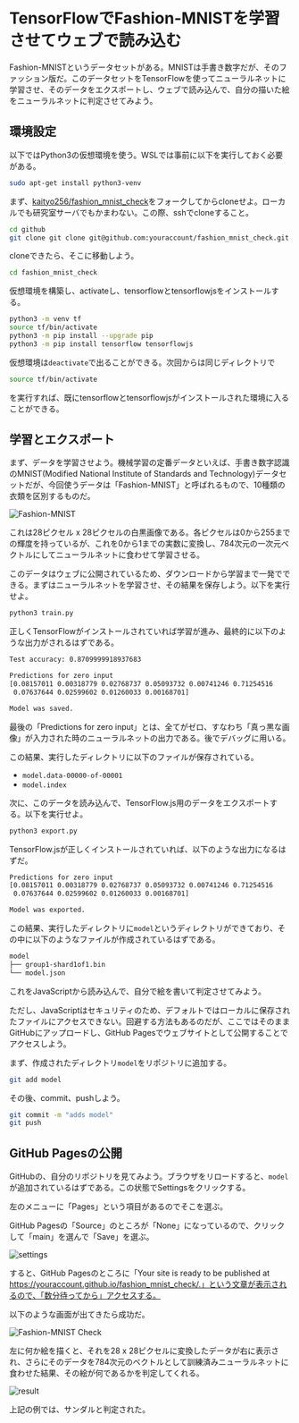 # TensorFlowでFashion-MNISTを学習させてウェブで読み込む

Fashion-MNISTというデータセットがある。MNISTは手書き数字だが、そのファッション版だ。このデータセットをTensorFlowを使ってニューラルネットに学習させ、そのデータをエクスポートし、ウェブで読み込んで、自分の描いた絵をニューラルネットに判定させてみよう。

## 環境設定

以下ではPython3の仮想環境を使う。WSLでは事前に以下を実行しておく必要がある。

```sh
sudo apt-get install python3-venv
```

まず、[kaityo256/fashion_mnist_check](https://github.com/kaityo256/fashion_mnist_check)をフォークしてからcloneせよ。ローカルでも研究室サーバでもかまわない。この際、sshでcloneすること。

```sh
cd github
git clone git clone git@github.com:youraccount/fashion_mnist_check.git
```

cloneできたら、そこに移動しよう。

```sh
cd fashion_mnist_check
```

仮想環境を構築し、activateし、tensorflowとtensorflowjsをインストールする。

```sh
python3 -m venv tf  
source tf/bin/activate
python3 -m pip install --upgrade pip
python3 -m pip install tensorflow tensorflowjs
```

仮想環境は`deactivate`で出ることができる。次回からは同じディレクトリで

```sh
source tf/bin/activate
```

を実行すれば、既にtensorflowとtensorflowjsがインストールされた環境に入ることができる。

## 学習とエクスポート

まず、データを学習させよう。機械学習の定番データといえば、手書き数字認識のMNIST(Modified National Institute of Standards and Technology)データセットだが、今回使うデータは「Fashion-MNIST」と呼ばれるもので、10種類の衣類を区別するものだ。

![Fashion-MNIST](fig/fashion-mnist.png)

これは28ピクセル x 28ピクセルの白黒画像である。各ピクセルは0から255までの輝度を持っているが、これを0から1までの実数に変換し、784次元の一次元ベクトルにしてニューラルネットに食わせて学習させる。

このデータはウェブに公開されているため、ダウンロードから学習まで一発でできる。まずはニューラルネットを学習させ、その結果を保存しよう。以下を実行せよ。

```sh
python3 train.py
```

正しくTensorFlowがインストールされていれば学習が進み、最終的に以下のような出力がされるはずである。

```txt
Test accuracy: 0.8709999918937683

Predictions for zero input
[0.08157011 0.00318779 0.02768737 0.05093732 0.00741246 0.71254516
 0.07637644 0.02599602 0.01260033 0.00168701]

Model was saved.
```

最後の「Predictions for zero input」とは、全てがゼロ、すなわち「真っ黒な画像」が入力された時のニューラルネットの出力である。後でデバッグに用いる。

この結果、実行したディレクトリに以下のファイルが保存されている。

* `model.data-00000-of-00001`
* `model.index`

次に、このデータを読み込んで、TensorFlow.js用のデータをエクスポートする。以下を実行せよ。

```sh
python3 export.py
```

TensorFlow.jsが正しくインストールされていれば、以下のような出力になるはずだ。

```sh
Predictions for zero input
[0.08157011 0.00318779 0.02768737 0.05093732 0.00741246 0.71254516
 0.07637644 0.02599602 0.01260033 0.00168701]

Model was exported.
```

この結果、実行したディレクトリに`model`というディレクトリができており、その中に以下のようなファイルが作成されているはずである。

```txt
model
├── group1-shard1of1.bin
└── model.json
```

これをJavaScriptから読み込んで、自分で絵を書いて判定させてみよう。

ただし、JavaScriptはセキュリティのため、デフォルトではローカルに保存されたファイルにアクセスできない。回避する方法もあるのだが、ここではそのままGitHubにアップロードし、GitHub Pagesでウェブサイトとして公開することでアクセスしよう。

まず、作成されたディレクトリ`model`をリポジトリに追加する。

```sh
git add model
```

その後、commit、pushしよう。

```sh
git commit -m "adds model"
git push
```

## GitHub Pagesの公開

GitHubの、自分のリポジトリを見てみよう。ブラウザをリロードすると、`model`が追加されているはずである。この状態でSettingsをクリックする。

左のメニューに「Pages」という項目があるのでそこを選ぶ。

GitHub Pagesの「Source」のところが「None」になっているので、クリックして「main」を選んで「Save」を選ぶ。

![settings](fig/github_pages.png)

すると、GitHub Pagesのところに「Your site is ready to be published at https://youraccount.github.io/fashion_mnist_check/.」という文章が表示されるので、「数分待ってから」アクセスする。

以下のような画面が出てきたら成功だ。

![Fashion-MNIST Check](fig/fashion_mnist_check.png)

左に何か絵を描くと、それを28 x 28ピクセルに変換したデータが右に表示され、さらにそのデータを784次元のベクトルとして訓練済みニューラルネットに食わせた結果、その絵が何であるかを判定してくれる。

![result](fig/result.png)

上記の例では、サンダルと判定された。
